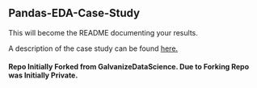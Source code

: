 ## Pandas-EDA-Case-Study

This will become the README documenting your results.  

A description of the case study can be found [here.](case_study_description.md)

#### Repo Initially Forked from GalvanizeDataScience. Due to Forking Repo was Initially Private.
